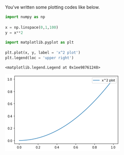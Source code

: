 You've written some plotting codes like below.


```python
import numpy as np

x = np.linspace(0,1,100)
y = x**2
```


```python
import matplotlib.pyplot as plt

plt.plot(x, y, label = 'x^2 plot')
plt.legend(loc = 'upper right')
```




    <matplotlib.legend.Legend at 0x1ee98761248>




![png](ReasonWhy_01_01_files/ReasonWhy_01_01_2_1.png)

